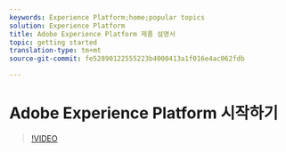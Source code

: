 ```yaml
---
keywords: Experience Platform;home;popular topics
solution: Experience Platform
title: Adobe Experience Platform 제품 설명서
topic: getting started
translation-type: tm+mt
source-git-commit: fe52890122555223b4000413a1f016e4ac062fdb

---
```



# Adobe Experience Platform 시작하기

>[!VIDEO](https://video.tv.adobe.com/v/27361?quality=12)